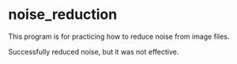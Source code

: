 # noise_reduction
This program is for practicing how to reduce noise from image files.

Successfully reduced noise, but it was not effective.